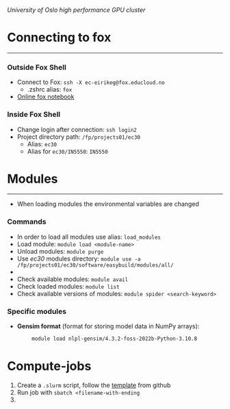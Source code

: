 _University of Oslo high performance GPU cluster_
# Connecting to fox
---
### Outside Fox Shell

* Connect to Fox: ```ssh -X ec-eirikeg@fox.educloud.no```
	* .zshrc alias: ```fox```
* [Online fox notebook](https://ondemand.educloud.no/pun/sys/dashboard/batch_connect/sessions)

### Inside Fox Shell

* Change login after connection: ```ssh login2```
* Project directory path: ```/fp/projects01/ec30```
	* Alias: ```ec30```
	* Alias for ```ec30/IN5550```: `IN5550`
	

# Modules
---

* When loading modules the environmental variables are changed

### Commands

* In order to load all modules use alias: ```load_modules```
* Load module: ```module load <module-name>```
* Unload modules: ```module purge```
* Use _ec30_ modules directory: ```module use -a /fp/projects01/ec30/software/easybuild/modules/all/```
* 
* Check available modules: ```module avail```
* Check loaded modules: ```module list```
* Check available versions of modules: ```module spider <search-keyword>```


### Specific modules

* **Gensim format** (format for storing model data in NumPy arrays): 
```Bash
		module load nlpl-gensim/4.3.2-foss-2022b-Python-3.10.8
```


# Compute-jobs

1. Create a `.slurm` script, follow the [template](https://github.uio.no/in5550/2024/blob/main/sample.slurm) from github
2. Run job with `sbatch <filename-with-ending`
3. 



